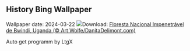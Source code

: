 ## History Bing Wallpaper
Wallpaper date: 2024-03-22
![](https://www.bing.com/th?id=OHR.BwindiNationalForest_PT-BR3676820157_UHD.jpg&w=1000)Download: [Floresta Nacional Impenetrável de Bwindi, Uganda (© Art Wolfe/DanitaDelimont.com)](https://www.bing.com/th?id=OHR.BwindiNationalForest_PT-BR3676820157_UHD.jpg)

Auto get programm by LtgX
